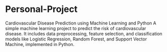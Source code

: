 # Personal-Project
Cardiovascular Disease Prediction using Machine Learning and Python A simple machine learning project to predict the risk of cardiovascular disease. It includes data preprocessing, feature selection, and classification models like Logistic Regression, Random Forest, and Support Vector Machine, implemented in Python. 

